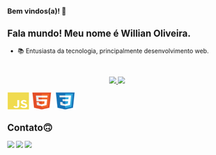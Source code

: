 ### Bem vindos(a)! 👋
## Fala mundo! Meu nome é Willian Oliveira.
<ul>
  <li>📚 Entusiasta da tecnologia, principalmente desenvolvimento web.</li>  
</ul>
  
&nbsp;
  
<div align="center">
  <a href="https://github.com/WillianOL">
    <img height= "180em" src="https://github-readme-stats.vercel.app/api?username=WillianOL&show_icons=true&theme=radical"/>
    <img height= "180em" src="https://github-readme-stats.vercel.app/api/top-langs/?username=WillianOL&layout=compact&true&theme=radical"/>
  </a>
</div>  
<div style="display: inline_block"><br>
  <img align="center" height="40" width="50" src="https://raw.githubusercontent.com/devicons/devicon/master/icons/javascript/javascript-plain.svg" width="50">
  <img align="center" height="40" width="50" src="https://raw.githubusercontent.com/devicons/devicon/master/icons/html5/html5-original.svg">
  <img align="center" height="40" width="50" src="https://raw.githubusercontent.com/devicons/devicon/master/icons/css3/css3-original.svg">
</div>
  

  
  ## Contato🙃
<div>
  
  <a href="https://www.instagram.com/_willian67/" target="_blank"><img src="https://img.shields.io/badge/-Instagram-%23E4405F?style=for-the-badge&logo=instagram&logoColor=white" target="_blank"></a>
  <a href = "mailto:williancontato67@gmail.com"><img src="https://img.shields.io/badge/-Gmail-%23333?style=for-the-badge&logo=gmail&logoColor=white" target="_blank"></a>
  <a href = https://www.linkedin.com/in/willian-oliveira-30996b258/><img src="https://img.shields.io/badge/LinkedIn-0077B5?style=for-the-badge&logo=linkedin&logoColor=white"></a>
